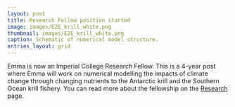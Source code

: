 ```yaml
---
layout: post
title: Research Fellow position started
image: images/E2E_krill_white.png
thumbnail: images/E2E_krill_white.png
caption: Schematic of numerical model structure. 
entries_layout: grid
---
```


Emma is now an Imperial College Research Fellow. This is a 4-year post where Emma will work on numerical modelling the impacts of climate change through changing nutrients to the Antarctic krill and the Southern Ocean krill fishery. You can read more about the fellowship on the [Research](https://e-cavan.github.io/Research/) page.


